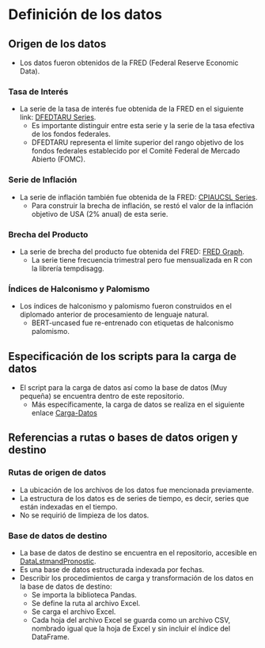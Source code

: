 # Definición de los datos

## Origen de los datos

- Los datos fueron obtenidos de la FRED (Federal Reserve Economic Data).

### Tasa de Interés
- La serie de la tasa de interés fue obtenida de la FRED en el siguiente link: [DFEDTARU Series](https://fred.stlouisfed.org/series/DFEDTARU).
  - Es importante distinguir entre esta serie y la serie de la tasa efectiva de los fondos federales.
  - DFEDTARU representa el límite superior del rango objetivo de los fondos federales establecido por el Comité Federal de Mercado Abierto (FOMC).

### Serie de Inflación
- La serie de inflación también fue obtenida de la FRED: [CPIAUCSL Series](https://fred.stlouisfed.org/series/CPIAUCSL).
  - Para construir la brecha de inflación, se restó el valor de la inflación objetivo de USA (2% anual) de esta serie.

### Brecha del Producto
- La serie de brecha del producto fue obtenida del FRED: [FRED Graph](https://fred.stlouisfed.org/graph/?g=f1cZ).
  - La serie tiene frecuencia trimestral pero fue mensualizada en R con la librería tempdisagg.

### Índices de Halconismo y Palomismo
- Los índices de halconismo y palomismo fueron construidos en el diplomado anterior de procesamiento de lenguaje natural.
  - BERT-uncased fue re-entrenado con etiquetas de halconismo palomismo.

## Especificación de los scripts para la carga de datos

- El script para la carga de datos así como la base de datos (Muy pequeña) se encuentra dentro de este repositorio.
  - Más específicamente, la carga de datos se realiza en el siguiente enlace [Carga-Datos](https://github.com/peterpaulcc/BERTFED/blob/master/docs/business_understanding/Carga%20de%20Datos.py)

## Referencias a rutas o bases de datos origen y destino

### Rutas de origen de datos

- La ubicación de los archivos de los datos fue mencionada previamente.
- La estructura de los datos es de series de tiempo, es decir, series que están indexadas en el tiempo.
- No se requirió de limpieza de los datos.

### Base de datos de destino

- La base de datos de destino se encuentra en el repositorio, accesible en [DataLstmandPronostic](https://github.com/peterpaulcc/BERTFED/tree/master/docs/business_understanding).
- Es una base de datos estructurada indexada por fechas.
- Describir los procedimientos de carga y transformación de los datos en la base de datos de destino:
  - Se importa la biblioteca Pandas.
  - Se define la ruta al archivo Excel.
  - Se carga el archivo Excel.
  - Cada hoja del archivo Excel se guarda como un archivo CSV, nombrado igual que la hoja de Excel y sin incluir el índice del DataFrame.
